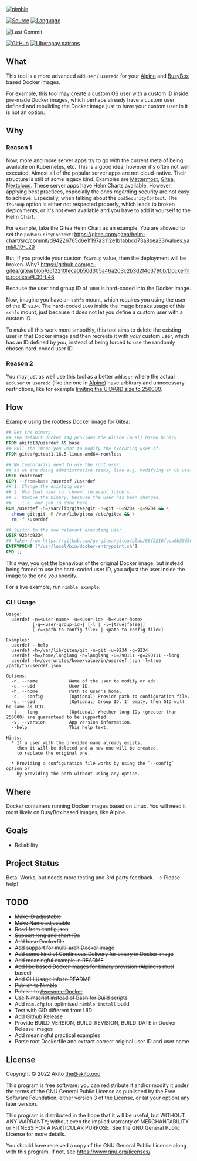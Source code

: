 [![nimble](https://raw.githubusercontent.com/yglukhov/nimble-tag/master/nimble.png)](https://nimble.directory/pkg/userdef)

[![Source](https://img.shields.io/badge/project-source-2a2f33?style=plastic)](https://github.com/theAkito/userdef)
[![Language](https://img.shields.io/badge/language-Nim-orange.svg?style=plastic)](https://nim-lang.org/)

![Last Commit](https://img.shields.io/github/last-commit/theAkito/userdef?style=plastic)

[![GitHub](https://img.shields.io/badge/license-GPL--3.0-informational?style=plastic)](https://www.gnu.org/licenses/gpl-3.0.txt)
[![Liberapay patrons](https://img.shields.io/liberapay/patrons/Akito?style=plastic)](https://liberapay.com/Akito/)

## What
This tool is a more advanced `adduser` / `useradd` for your [Alpine](https://www.alpinelinux.org/) and [BusyBox](https://www.busybox.net/) based Docker images.

For example, this tool may create a custom OS user with a custom ID inside pre-made Docker images, which perhaps already have a custom user defined and rebuilding the Docker image just to have your custom user in it is not an option.

## Why
### Reason 1
Now, more and more server apps try to go with the current meta of being available on Kubernetes, etc. This is a good idea, however it's often not well executed.
Almost all of the popular server apps are not cloud-native. Their structure is still of some legacy kind.
Examples are [Mattermost](https://mattermost.com/), [Gitea](https://gitea.io/en-us/), [Nextcloud](https://nextcloud.com/).
These server apps have Helm Charts available. However, applying best practices, especially the ones regarding security are not easy to achieve.
Especially, when talking about the `podSecurityContext`. The `fsGroup` option is either not respected properly, which leads to broken deployments, or it's not even available and you have to add it yourself to the Helm Chart.

For example, take the Gitea Helm Chart as an example. You are allowed to set the `podSecurityContext`:
https://gitea.com/gitea/helm-chart/src/commit/d94226765d6e1f197a3112e1b1abbcd73a8bea33/values.yaml#L19-L20

But, if you provide your custom `fsGroup` value, then the deployment will be broken. Why?
https://github.com/go-gitea/gitea/blob/66f2210feca0b50d305a46a203c2b3d2f4d3790b/Dockerfile.rootless#L39-L48

Because the user and group ID of `1000` is hard-coded into the Docker image.

Now, imagine you have an `sshfs` mount, which requires you using the user of the ID `9234`.
The hard-coded `1000` inside the image breaks usage of this `sshfs` mount, just because it does not let you define a custom user with a custom ID.

To make all this work more smoothly, this tool aims to delete the existing user in that Docker image and then recreate it with *your* custom user, which has an ID defined by *you*, instead of being forced to use the randomly chosen hard-coded user ID.

### Reason 2

You may just as well use this tool as a better `adduser` where the actual `adduser` or `useradd` (like the one in [Alpine](https://www.alpinelinux.org/)) have arbitrary and unnecessary restrictions, like for example [limiting the UID/GID size to 256000](https://stackoverflow.com/q/41807026/7061105).

## How
Example using the rootless Docker image for Gitea:

[//]: # (https://github.com/microsoft/vscode/issues/95728#issuecomment-616782131)
```dockerfile
## Get the binary.
## The default Docker Tag provides the Alpine (musl) based binary.
FROM akito13/userdef AS base
## Pull the image you want to modify the executing user of.
FROM gitea/gitea:1.16.5-linux-amd64-rootless

## We temporarily need to use the root user,
## as we are doing administrative tasks, like e.g. modifying an OS user.
USER root:root
COPY --from=base /userdef /userdef
## 1. Change the existing user.
## 2. Use that user to `chown` relevant folders.
## 3. Remove the binary, because the user has been changed,
##    i.e. our job is done here.
RUN /userdef -h=/var/lib/gitea/git -n=git -u=9234 -g=9234 && \
  chown git:git -R /var/lib/gitea /etc/gitea && \
  rm -f /userdef

## Switch to the now relevant executing user.
USER 9234:9234
## Taken from https://github.com/go-gitea/gitea/blob/66f2210feca0b50d305a46a203c2b3d2f4d3790b/Dockerfile.rootless#L71-L72
ENTRYPOINT ["/usr/local/bin/docker-entrypoint.sh"]
CMD []
```

This way, you get the behaviour of the original Docker image, but instead being forced to use the hard-coded user ID, you adjust the user inside the image to the one *you* specify.

For a live example, run `nimble example`.

### CLI Usage
```
Usage:
  userdef -n=<user-name> -u=<user-id> -h=<user-home>
          [-g=<user-group-id>] [-l | -l=[true|false]]
          [-c=<path-to-config-file> | <path-to-config-file>]

Examples:
  userdef --help
  userdef -h=/var/lib/gitea/git -n=git -u=9234 -g=9234
  userdef -h=/home/langlang -n=langlang -u=290111 -g=290111 --long
  userdef -h=/overwrites/home/value/in/userdef.json -l=true /path/to/userdef.json

Options:
  -n, --name            Name of the user to modify or add.
  -u, --uid             User ID.
  -h, --home            Path to user's home.
  -c, --config          (Optional) Provide path to configuration file.
  -g, --gid             (Optional) Group ID. If empty, then GID will be same as UID.
  -l, --long            (Optional) Whether long IDs (greater than 256000) are guaranteed to be supported.
  -v, --version         App version information.
  --help                This help text.

Hints:
  * If a user with the provided name already exists,
    then it will be deleted and a new one will be created,
    to replace the original one.

  * Providing a configuration file works by using the `--config` option or
    by providing the path without using any option.
```

## Where
Docker containers running Docker images based on Linux.
You will need it most likely on BusyBox based images, like Alpine.

## Goals
* Reliability

## Project Status
Beta. Works, but needs more testing and 3rd party feedback. --> Please help!

## TODO
* ~~Make ID adjustable~~
* ~~Make Name adjustable~~
* ~~Read from config.json~~
* ~~Support long and short IDs~~
* ~~Add base Dockerfile~~
* ~~Add support for multi-arch Docker image~~
* ~~Add some kind of Continuous Delivery for binary in Docker image~~
* ~~Add meaningful example in README~~
* ~~Add libc based Docker images for binary provision (Alpine is musl based)~~
* ~~Add CLI Usage Info to README~~
* ~~Publish to Nimble~~
* ~~Publish to [Awesome Docker](https://github.com/veggiemonk/awesome-docker)~~
* ~~Use Nimscript instead of Bash for Build scripts~~
* Add `nim.cfg` for optimised `nimble install` build
* Test with GID different from UID
* Add Github Release
* Provide BUILD_VERSION, BUILD_REVISION, BUILD_DATE in Docker Release images
* Add meaningful practical examples
* Parse root Dockerfile and extract correct original user ID and user name

## License
Copyright © 2022  Akito <the@akito.ooo>

This program is free software: you can redistribute it and/or modify
it under the terms of the GNU General Public License as published by
the Free Software Foundation, either version 3 of the License, or
(at your option) any later version.

This program is distributed in the hope that it will be useful,
but WITHOUT ANY WARRANTY; without even the implied warranty of
MERCHANTABILITY or FITNESS FOR A PARTICULAR PURPOSE.  See the
GNU General Public License for more details.

You should have received a copy of the GNU General Public License
along with this program.  If not, see <https://www.gnu.org/licenses/>.